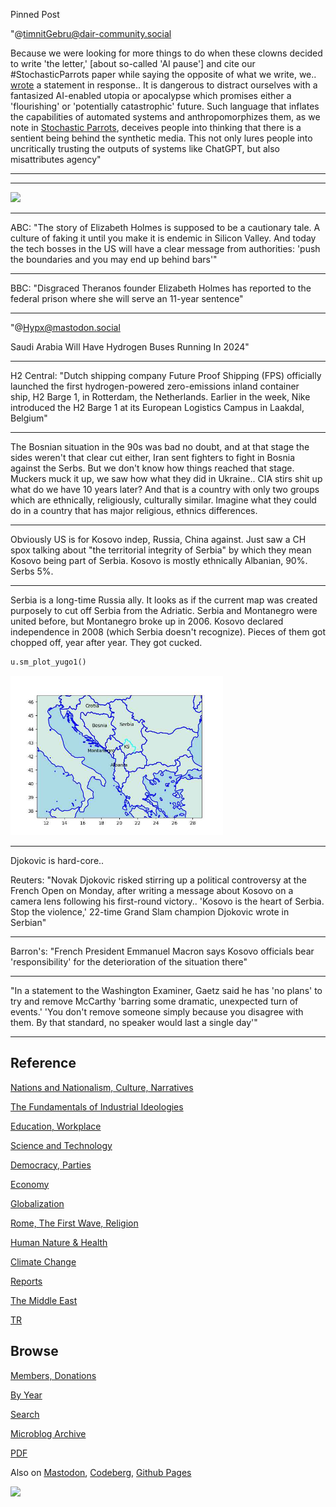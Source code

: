 Pinned Post

"@timnitGebru@dair-community.social

Because we were looking for more things to do when these clowns
decided to write 'the letter,' [about so-called 'AI pause'] and cite
our \#StochasticParrots paper while saying the opposite of what we
write, we.. [wrote](https://www.dair-institute.org/blog/letter-statement-March2023)
a statement in response.. It is dangerous to distract ourselves with a fantasized
AI-enabled utopia or apocalypse which promises either a 'flourishing' or
'potentially catastrophic' future. Such language that inflates the capabilities
of automated systems and anthropomorphizes them, as we note in [Stochastic Parrots](https://dl.acm.org/doi/abs/10.1145/3442188.3445922), 
deceives people into thinking that there is a sentient being behind the
synthetic media. This not only lures people into uncritically trusting
the outputs of systems like ChatGPT, but also misattributes agency"

---


---

<img width='340' src='https://pbs.twimg.com/media/FxeLcmfX0AIZyWq?format=jpg&name=small'/> 

---

ABC: "The story of Elizabeth Holmes is supposed to be a cautionary
tale. A culture of faking it until you make it is endemic in Silicon
Valley. And today the tech bosses in the US will have a clear message
from authorities: 'push the boundaries and you may end up behind
bars'"

---

BBC: "Disgraced Theranos founder Elizabeth Holmes has reported to the
federal prison where she will serve an 11-year sentence"

---

"@Hypx@mastodon.social

Saudi Arabia Will Have Hydrogen Buses Running In 2024"

---

H2 Central: "Dutch shipping company Future Proof Shipping (FPS)
officially launched the first hydrogen-powered zero-emissions inland
container ship, H2 Barge 1, in Rotterdam, the Netherlands. Earlier in
the week, Nike introduced the H2 Barge 1 at its European Logistics
Campus in Laakdal, Belgium"

---

The Bosnian situation in the 90s was bad no doubt, and at that stage
the sides weren't that clear cut either, Iran sent fighters to fight
in Bosnia against the Serbs. But we don't know how things reached that
stage. Muckers muck it up, we saw how what they did in Ukraine.. CIA
stirs shit up what do we have 10 years later? And that is a country
with only two groups which are ethnically, religiously, culturally
similar. Imagine what they could do in a country that has major
religious, ethnics differences.

---

Obviously US is for Kosovo indep, Russia, China against. Just saw a CH
spox talking about "the territorial integrity of Serbia" by which they
mean Kosovo being part of Serbia. Kosovo is mostly ethnically
Albanian, 90%. Serbs 5%.

---

Serbia is a long-time Russia ally. It looks as if the current map was
created purposely to cut off Serbia from the Adriatic. Serbia and
Montanegro were united before, but Montanegro broke up in 2006. Kosovo
declared independence in 2008 (which Serbia doesn't recognize). Pieces
of them got chopped off, year after year. They got cucked.

```python
u.sm_plot_yugo1()
```

<img width='340' src='mbl/2023/yugo1.jpg'/> 

---

Djokovic is hard-core.. 

Reuters: "Novak Djokovic risked stirring up a political controversy at
the French Open on Monday, after writing a message about Kosovo on a
camera lens following his first-round victory.. 'Kosovo is the heart
of Serbia. Stop the violence,' 22-time Grand Slam champion Djokovic
wrote in Serbian"

---

Barron's: "French President Emmanuel Macron says Kosovo officials bear
'responsibility' for the deterioration of the situation there"

---

"In a statement to the Washington Examiner, Gaetz said he has 'no
plans' to try and remove McCarthy 'barring some dramatic, unexpected
turn of events.' 'You don't remove someone simply because you disagree
with them. By that standard, no speaker would last a single day'"

---

## Reference

[Nations and Nationalism, Culture, Narratives](0119/2013/02/nations-and-nationalism.html)

[The Fundamentals of Industrial Ideologies](0119/2011/04/fundamentals-of-industrial-ideologies.html)

[Education, Workplace](0119/2017/09/education-workplace.html)

[Science and Technology](0119/2018/09/science-technology.html)

[Democracy, Parties](0119/2016/11/democracy.html)

[Economy](2021/01/economy.html)

[Globalization](0119/2018/09/globalization.html)

[Rome, The First Wave, Religion](0119/2017/12/rome.html)

[Human Nature & Health](2020/07/human-nature.html)

[Climate Change](2022/01/climate.html)

[Reports](2021/01/reports.html)

[The Middle East](0119/2019/07/middleeast.html)

[TR](../tr/index.html)

## Browse

[Members, Donations](2022/08/members.html)

[By Year](years.html)

[Search](search.html)

[Microblog Archive](mbl/index.html)

[PDF](https://drive.google.com/uc?export=view&id=1FSi-1MnqXVq_PVTEXzzflwN8-7h92N_R)

Also on 
[Mastodon](https://masto.ai/@muratk3n),
[Codeberg](https://muratk5n.codeberg.page/en/),
[Github Pages](https://muratk5n.github.io/thirdwave/en/)

<img src='https://drive.google.com/uc?export=view&id=1zsIeciFSvlr-sWB84Tc0mfZ_NYqn9VQx'/> 



